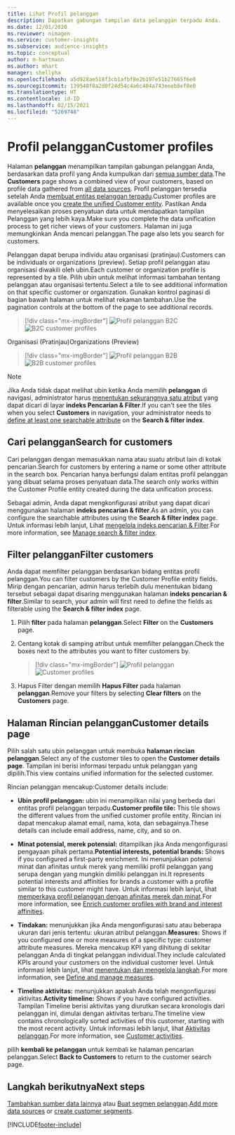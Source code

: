 ```yaml
---
title: Lihat Profil pelanggan
description: Dapatkan gabungan tampilan data pelanggan terpadu Anda.
ms.date: 12/01/2020
ms.reviewer: nimagen
ms.service: customer-insights
ms.subservice: audience-insights
ms.topic: conceptual
author: m-hartmann
ms.author: mhart
manager: shellyha
ms.openlocfilehash: a5d928ae518f3cb1afbf8e2b197e51b27665f6e0
ms.sourcegitcommit: 139548f8a2d0f24d54c4a6c404a743eeeb8ef8e0
ms.translationtype: HT
ms.contentlocale: id-ID
ms.lasthandoff: 02/15/2021
ms.locfileid: "5269748"
---
```

# <a name="customer-profiles"></a><span data-ttu-id="8ac89-103">Profil pelanggan</span><span class="sxs-lookup"><span data-stu-id="8ac89-103">Customer profiles</span></span>

<span data-ttu-id="8ac89-104">Halaman **pelanggan** menampilkan tampilan gabungan pelanggan Anda, berdasarkan data profil yang Anda kumpulkan dari [semua sumber data](data-sources.md).</span><span class="sxs-lookup"><span data-stu-id="8ac89-104">The **Customers** page shows a combined view of your customers, based on profile data gathered from [all data sources](data-sources.md).</span></span> <span data-ttu-id="8ac89-105">Profil pelanggan tersedia setelah Anda [membuat entitas pelanggan terpadu](data-unification.md).</span><span class="sxs-lookup"><span data-stu-id="8ac89-105">Customer profiles are available once you [create the unified Customer entity](data-unification.md).</span></span> <span data-ttu-id="8ac89-106">Pastikan Anda menyelesaikan proses penyatuan data untuk mendapatkan tampilan Pelanggan yang lebih kaya.</span><span class="sxs-lookup"><span data-stu-id="8ac89-106">Make sure you complete the data unification process to get richer views of your customers.</span></span> <span data-ttu-id="8ac89-107">Halaman ini juga memungkinkan Anda mencari pelanggan.</span><span class="sxs-lookup"><span data-stu-id="8ac89-107">The page also lets you search for customers.</span></span>

<span data-ttu-id="8ac89-108">Pelanggan dapat berupa individu atau organisasi (pratinjau).</span><span class="sxs-lookup"><span data-stu-id="8ac89-108">Customers can be individuals or organizations (preview).</span></span> <span data-ttu-id="8ac89-109">Setiap profil pelanggan atau organisasi diwakili oleh ubin.</span><span class="sxs-lookup"><span data-stu-id="8ac89-109">Each customer or organization profile is represented by a tile.</span></span> <span data-ttu-id="8ac89-110">Pilih ubin untuk melihat informasi tambahan tentang pelanggan atau organisasi tertentu.</span><span class="sxs-lookup"><span data-stu-id="8ac89-110">Select a tile to see additional information on that specific customer or organization.</span></span> <span data-ttu-id="8ac89-111">Gunakan kontrol paginasi di bagian bawah halaman untuk melihat rekaman tambahan.</span><span class="sxs-lookup"><span data-stu-id="8ac89-111">Use the pagination controls at the bottom of the page to see additional records.</span></span>

> [!div class="mx-imgBorder"] 
> <span data-ttu-id="8ac89-112">![Profil pelanggan B2C](media/profiles-customers.png "Profil pelanggan B2C")</span><span class="sxs-lookup"><span data-stu-id="8ac89-112">![B2C customer profiles](media/profiles-customers.png "B2C customer profiles")</span></span>

<span data-ttu-id="8ac89-113">Organisasi (Pratinjau)</span><span class="sxs-lookup"><span data-stu-id="8ac89-113">Organizations (Preview)</span></span>
> [!div class="mx-imgBorder"] 
> <span data-ttu-id="8ac89-114">![Profil pelanggan B2B](media/profile-customers-b2b.png "Profil pelanggan B2B")</span><span class="sxs-lookup"><span data-stu-id="8ac89-114">![B2B customer profiles](media/profile-customers-b2b.png "B2B customer profiles")</span></span>

> [!NOTE]
> <span data-ttu-id="8ac89-115">Jika Anda tidak dapat melihat ubin ketika Anda memilih **pelanggan** di navigasi, administrator harus [menentukan sekurangnya satu atribut](search-filter-index.md) yang dapat dicari di layar **indeks Pencarian & Filter**.</span><span class="sxs-lookup"><span data-stu-id="8ac89-115">If you can't see the tiles when you select **Customers** in navigation, your administrator needs to [define at least one searchable attribute](search-filter-index.md) on the **Search & filter index**.</span></span>

## <a name="search-for-customers"></a><span data-ttu-id="8ac89-116">Cari pelanggan</span><span class="sxs-lookup"><span data-stu-id="8ac89-116">Search for customers</span></span>

<span data-ttu-id="8ac89-117">Cari pelanggan dengan memasukkan nama atau suatu atribut lain di kotak pencarian.</span><span class="sxs-lookup"><span data-stu-id="8ac89-117">Search for customers by entering a name or some other attribute in the search box.</span></span> <span data-ttu-id="8ac89-118">Pencarian hanya berfungsi dalam entitas profil pelanggan yang dibuat selama proses penyatuan data.</span><span class="sxs-lookup"><span data-stu-id="8ac89-118">The search only works within the Customer Profile entity created during the data unification process.</span></span>

<span data-ttu-id="8ac89-119">Sebagai admin, Anda dapat mengkonfigurasi atribut yang dapat dicari menggunakan halaman **indeks pencarian & filter**.</span><span class="sxs-lookup"><span data-stu-id="8ac89-119">As an admin, you can configure the searchable attributes using the **Search & filter index** page.</span></span> <span data-ttu-id="8ac89-120">Untuk informasi lebih lanjut, Lihat [mengelola indeks pencarian & Filter](search-filter-index.md).</span><span class="sxs-lookup"><span data-stu-id="8ac89-120">For more information, see [Manage search & filter index](search-filter-index.md).</span></span>

## <a name="filter-customers"></a><span data-ttu-id="8ac89-121">Filter pelanggan</span><span class="sxs-lookup"><span data-stu-id="8ac89-121">Filter customers</span></span>

<span data-ttu-id="8ac89-122">Anda dapat memfilter pelanggan berdasarkan bidang entitas profil pelanggan.</span><span class="sxs-lookup"><span data-stu-id="8ac89-122">You can filter customers by the Customer Profile entity fields.</span></span> <span data-ttu-id="8ac89-123">Mirip dengan pencarian, admin harus terlebih dulu menentukan bidang tersebut sebagai dapat disaring menggunakan halaman **indeks pencarian & filter**.</span><span class="sxs-lookup"><span data-stu-id="8ac89-123">Similar to search, your admin will first need to define the fields as filterable using the **Search & filter index** page.</span></span>

1. <span data-ttu-id="8ac89-124">Pilih **filter** pada halaman **pelanggan**.</span><span class="sxs-lookup"><span data-stu-id="8ac89-124">Select **Filter** on the **Customers** page.</span></span>

2. <span data-ttu-id="8ac89-125">Centang kotak di samping atribut untuk memfilter pelanggan.</span><span class="sxs-lookup"><span data-stu-id="8ac89-125">Check the boxes next to the attributes you want to filter customers by.</span></span>

   > [!div class="mx-imgBorder"] 
   > <span data-ttu-id="8ac89-126">![Profil pelanggan](media/profiles-customers3.png "Profil pelanggan")</span><span class="sxs-lookup"><span data-stu-id="8ac89-126">![Customer profiles](media/profiles-customers3.png "Customer profiles")</span></span>

3. <span data-ttu-id="8ac89-127">Hapus Filter dengan memilih **Hapus Filter** pada halaman **pelanggan**.</span><span class="sxs-lookup"><span data-stu-id="8ac89-127">Remove your filters by selecting **Clear filters** on the **Customers** page.</span></span>

##  <a name="customer-details-page"></a><span data-ttu-id="8ac89-128">Halaman Rincian pelanggan</span><span class="sxs-lookup"><span data-stu-id="8ac89-128">Customer details page</span></span>

<span data-ttu-id="8ac89-129">Pilih salah satu ubin pelanggan untuk membuka **halaman rincian pelanggan**.</span><span class="sxs-lookup"><span data-stu-id="8ac89-129">Select any of the customer tiles to open the **Customer details page**.</span></span> <span data-ttu-id="8ac89-130">Tampilan ini berisi informasi terpadu untuk pelanggan yang dipilih.</span><span class="sxs-lookup"><span data-stu-id="8ac89-130">This view contains unified information for the selected customer.</span></span>

<span data-ttu-id="8ac89-131">Rincian pelanggan mencakup:</span><span class="sxs-lookup"><span data-stu-id="8ac89-131">Customer details include:</span></span>

-   <span data-ttu-id="8ac89-132">**Ubin profil pelanggan:** ubin ini menampilkan nilai yang berbeda dari entitas profil pelanggan terpadu.</span><span class="sxs-lookup"><span data-stu-id="8ac89-132">**Customer profile tile:** This tile shows the different values from the unified customer profile entity.</span></span> <span data-ttu-id="8ac89-133">Rincian ini dapat mencakup alamat email, nama, kota, dan sebagainya.</span><span class="sxs-lookup"><span data-stu-id="8ac89-133">These details can include email address, name, city, and so on.</span></span> 

-   <span data-ttu-id="8ac89-134">**Minat potensial, merek potensial:** ditampilkan jika Anda mengonfigurasi pengayaan pihak pertama.</span><span class="sxs-lookup"><span data-stu-id="8ac89-134">**Potential interests, potential brands:** Shows if you configured a first-party enrichment.</span></span> <span data-ttu-id="8ac89-135">Ini menunjukkan potensi minat dan afinitas untuk merek yang memiliki profil pelanggan yang serupa dengan yang mungkin dimiliki pelanggan ini.</span><span class="sxs-lookup"><span data-stu-id="8ac89-135">It represents potential interests and affinities for brands a customer with a profile similar to this customer might have.</span></span> <span data-ttu-id="8ac89-136">Untuk informasi lebih lanjut, lihat [memperkaya profil pelanggan dengan afinitas merek dan minat](enrichment-microsoft-graph.md).</span><span class="sxs-lookup"><span data-stu-id="8ac89-136">For more information, see [Enrich customer profiles with brand and interest affinities](enrichment-microsoft-graph.md).</span></span>

-   <span data-ttu-id="8ac89-137">**Tindakan:** menunjukkan jika Anda mengonfigurasi satu atau beberapa ukuran dari jenis tertentu: ukuran atribut pelanggan.</span><span class="sxs-lookup"><span data-stu-id="8ac89-137">**Measures:** Shows if you configured one or more measures of a specific type: customer attribute measures.</span></span> <span data-ttu-id="8ac89-138">Mereka mencakup KPI yang dihitung di sekitar pelanggan Anda di tingkat pelanggan individual.</span><span class="sxs-lookup"><span data-stu-id="8ac89-138">They include calculated KPIs around your customers on the individual customer level.</span></span> <span data-ttu-id="8ac89-139">Untuk informasi lebih lanjut, lihat [menentukan dan mengelola langkah](measures.md).</span><span class="sxs-lookup"><span data-stu-id="8ac89-139">For more information, see [Define and manage measures](measures.md).</span></span>

-   <span data-ttu-id="8ac89-140">**Timeline aktivitas:** menunjukkan apakah Anda telah mengonfigurasi aktivitas.</span><span class="sxs-lookup"><span data-stu-id="8ac89-140">**Activity timeline:** Shows if you have configured activities.</span></span> <span data-ttu-id="8ac89-141">Tampilan Timeline berisi aktivitas yang diurutkan secara kronologis dari pelanggan ini, dimulai dengan aktivitas terbaru.</span><span class="sxs-lookup"><span data-stu-id="8ac89-141">The timeline view contains chronologically sorted activities of this customer, starting with the most recent activity.</span></span> <span data-ttu-id="8ac89-142">Untuk informasi lebih lanjut, lihat [Aktivitas pelanggan](activities.md).</span><span class="sxs-lookup"><span data-stu-id="8ac89-142">For more information, see [Customer activities](activities.md).</span></span>

<span data-ttu-id="8ac89-143">pilih **kembali ke pelanggan** untuk kembali ke halaman pencarian pelanggan.</span><span class="sxs-lookup"><span data-stu-id="8ac89-143">Select **Back to Customers** to return to the customer search page.</span></span>

## <a name="next-steps"></a><span data-ttu-id="8ac89-144">Langkah berikutnya</span><span class="sxs-lookup"><span data-stu-id="8ac89-144">Next steps</span></span>

<span data-ttu-id="8ac89-145">[Tambahkan sumber data lainnya](data-sources.md) atau [Buat segmen pelanggan](segments.md).</span><span class="sxs-lookup"><span data-stu-id="8ac89-145">[Add more data sources](data-sources.md) or [create customer segments](segments.md).</span></span>


[!INCLUDE[footer-include](../includes/footer-banner.md)]
